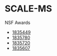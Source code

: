 # SCALE-MS
NSF Awards
* [1835449](https://www.nsf.gov/awardsearch/showAward?AWD_ID=1835449)
* [1835780](https://www.nsf.gov/awardsearch/showAward?AWD_ID=1835780)
* [1835720](https://www.nsf.gov/awardsearch/showAward?AWD_ID=1835720)
* [1835607](https://www.nsf.gov/awardsearch/showAward?AWD_ID=1835607)
